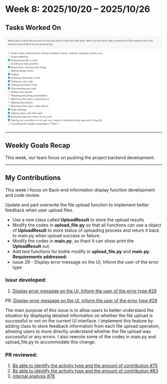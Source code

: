 # Week 8: 2025/10/20 – 2025/10/26

## Tasks Worked On
![Week8 Project Log](img/week8.png)

---

## Weekly Goals Recap
This week, our team focus on pushing the project backend development.

---

## My Contributions
This week I focus on Back-end information display function development and code review.

Update and part overwrite the file upload function to implement better feedback when user upload files.
- Use a new class called **UploadResult** to store the upload results
- Modify the codes in **upload_file.py** so that all functions can use a object of **UploadResult** to store status of uploading process and return it back to main.py when upload success or failure.
- Modify the codes in **main.py**, so thant it can show print the **UploadResult** out.
- Add test functions for bothe modify in **upload_file.py** and **main.py**.
**Requirements addressed:**
- issue 29 - Display error message on the UI, Inform the user of the error type

### issur developed:
1. [Display error message on the UI, Inform the user of the error type #29](https://github.com/COSC-499-W2025/capstone-project-team-9/issues/29)

PR: [Display error message on the UI, Inform the user of the error type #29](https://github.com/COSC-499-W2025/capstone-project-team-9/pull/79)

The main purpose of this issue is to allow users to better understand the situation by displaying detailed information on whether the file upload is successful or not on the current UI interface.
I implement this feature by adding class to store feedback information from each file upload operation, allowing users to more directly understand whether the file upload was successful or any errors.
I also rewrote some of the codes in main.py and upload_file.py to accommodate this change.

### PR reviewed: 
1. [Be able to identify the activity type and the amount of contribution #75](https://github.com/COSC-499-W2025/capstone-project-team-9/pull/75)
2. [Be able to identify the activity type and the amount of contribution #83](https://github.com/COSC-499-W2025/capstone-project-team-9/pull/83)
3. [internal analysis #78](https://github.com/COSC-499-W2025/capstone-project-team-9/pull/78)

